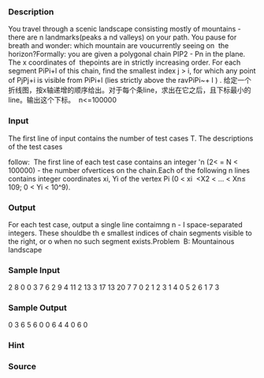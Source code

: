 
### Description
You travel through a scenic landscape consisting mostly of mountains - there are n landmarks(peaks a
nd valleys) on your path. You pause for breath and wonder: which mountain are voucurrently seeing on
 the horizon?Formally: you are given a polygonal chain PIP2 - Pn in the plane. The x coordinates of 
thepoints are in strictly increasing order. For each segment PiPi+l of this chain, find the smallest
index j > i, for which any point of PjPj+i is visible from PiPi+l (lies strictly above the ravPiPi~+
l ) .
给定一个折线图，按x轴递增的顺序给出。对于每个条line，求出在它之后，且下标最小的line。输出这个下标。 
n<=100000







### Input
The first line of input contains the number of test cases T. The descriptions of the test cases 

follow: 
The first line of each test case contains an integer 'n (2< = N < 100000) - the number ofvertices on
the chain.Each of the following n lines contains integer coordinates xi, Yi of the vertex Pi (0 < xi
 <X2 < ... < Xn≤ 109; 0 < Yi < 10^9).





### Output
For each test case, output a single line contaimng n - I space-separated integers. These shouldbe th
e smallest indices of chain segments visible to the right, or o when no such segment exists.Problem 
B: Mountainous landscape





### Sample Input
2
8
0 0
3 7
6 2
9 4
11 2
13 3
17 13
20 7
7
0 2
1 2
3 1
4 0
5 2
6 1
7 3
### Sample Output
0 3 6 5 6 0 0
6 4 4 0 6 0
### Hint

### Source
